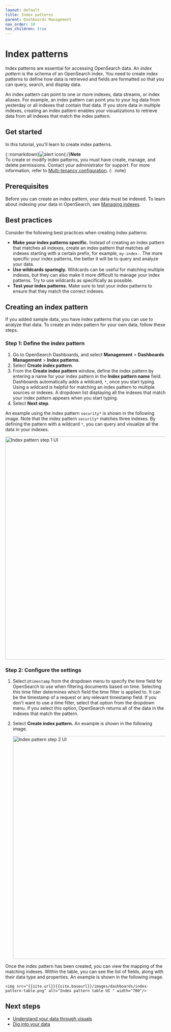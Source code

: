 ```yaml
---
layout: default
title: Index patterns
parent: Dashboards Management
nav_order: 10
has_children: true
---
```


# Index patterns

Index patterns are essential for accessing OpenSearch data. An _index pattern_ is the schema of an OpenSearch index. You need to create index patterns to define how data is retrieved and fields are formatted so that you can query, search, and display data. 

An index pattern can point to one or more indexes, data streams, or index aliases. For example, an index pattern can point you to your log data from yesterday or all indexes that contain that data. If you store data in multiple indexes, creating an index pattern enables your visualizations to retrieve data from all indexes that match the index pattern. 

## Get started

In this tutorial, you'll learn to create index patterns.  

{::nomarkdown}<img src="{{site.url}}{{site.baseurl}}/images/icons/alert-icon.png" class="inline-icon" alt="alert icon" size="m"/>{:/}**Note**<br>
To create or modify index patterns, you must have create, manage, and delete permissions. Contact your administrator for support. For more information, refer to [Multi-tenancy configuration]({{site.url}}{{site.baseurl}}/security/multi-tenancy/multi-tenancy-config/#give-roles-access-to-tenants).
{: .note}

## Prerequisites

Before you can create an index pattern, your data must be indexed. To learn about indexing your data in OpenSearch, see [Managing indexes]({{site.url}}{{site.baseurl}}/im-plugin/index/). 

## Best practices

Consider the following best practices when creating index patterns:

- **Make your index patterns specific.** Instead of creating an index pattern that matches all indexes, create an index pattern that matches all indexes starting with a certain prefix, for example, `my-index-`. The more specific your index patterns, the better it will be to query and analyze your data.
- **Use wildcards sparingly.** Wildcards can be useful for matching multiple indexes, but they can also make it more difficult to manage your index patterns. Try to use wildcards as specifically as possible.
- **Test your index patterns.** Make sure to test your index patterns to ensure that they match the correct indexes. 

## Creating an index pattern

If you added sample data, you have index patterns that you can use to analyze that data. To create an index pattern for your own data, follow these steps.

### Step 1: Define the index pattern

1. Go to OpenSearch Dashboards, and select **Management** > **Dashboards Management** > **Index patterns**.
2. Select **Create index pattern**.
3. From the **Create index pattern** window, define the index pattern by entering a name for your index pattern in the **Index pattern name** field. Dashboards automatically adds a wildcard, `*`, once you start typing. Using a wildcard is helpful for matching an index pattern to multiple sources or indexes. A dropdown list displaying all the indexes that match your index pattern appears when you start typing. 
4. Select **Next step**.

An example using the index pattern `security*` is shown in the following image. Note that the index pattern `security*` matches three indexes. By defining the pattern with a wildcard `*`, you can query and visualize all the data in your indexes.

<img src="{{site.url}}{{site.baseurl}}/images/dashboards/index-patterns-step1.png" alt="Index pattern step 1 UI " width="700"/>

### Step 2: Configure the settings

1. Select `@timestamp` from the dropdown menu to specify the time field for OpenSearch to use when filtering documents based on time. Selecting this time filter determines which field the time filter is applied to. It can be the timestamp of a request or any relevant timestamp field. If you don't want to use a time filter, select that option from the dropdown menu. If you select this option, OpenSearch returns all of the data in the indexes that match the pattern.

2. Select  **Create index pattern.** An example is shown in the following image.

    <img src="{{site.url}}{{site.baseurl}}/images/dashboards/index-pattern-step2.png" alt="Index pattern step 2 UI " width="700"/>

Once the index pattern has been created, you can view the mapping of the matching indexes. Within the table, you can see the list of fields, along with their data type and properties. An example is shown in the following image.

    <img src="{{site.url}}{{site.baseurl}}/images/dashboards/index-pattern-table.png" alt="Index pattern table UI " width="700"/>

## Next steps

- [Understand your data through visuals]({{site.url}}{{site.baseurl}}/dashboards/visualize/viz-index/)
- [Dig into your data]({{site.url}}{{site.baseurl}}/dashboards/discover/index-discover/)
